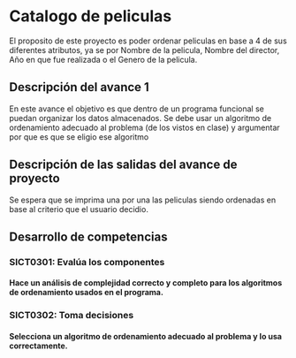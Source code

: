# Catalogo de peliculas
El proposito de este proyecto es poder ordenar peliculas en base a 4 de sus diferentes atributos, ya se por Nombre de la pelicula, Nombre del director, Año en que fue realizada o el Genero de la pelicula.  

## Descripción del avance 1
En este avance el objetivo es que dentro de un programa funcional se puedan organizar los datos almacenados. 
Se debe usar un algoritmo de ordenamiento adecuado al problema (de los vistos en clase) y argumentar por que es que se eligio ese algoritmo

## Descripción de las salidas del avance de proyecto
Se espera que se imprima una por una las peliculas siendo ordenadas en base al criterio que el usuario decidio. 

## Desarrollo de competencias

### SICT0301: Evalúa los componentes
#### Hace un análisis de complejidad correcto y completo para los algoritmos de ordenamiento usados en el programa.

### SICT0302: Toma decisiones
#### Selecciona un algoritmo de ordenamiento adecuado al problema y lo usa correctamente.
